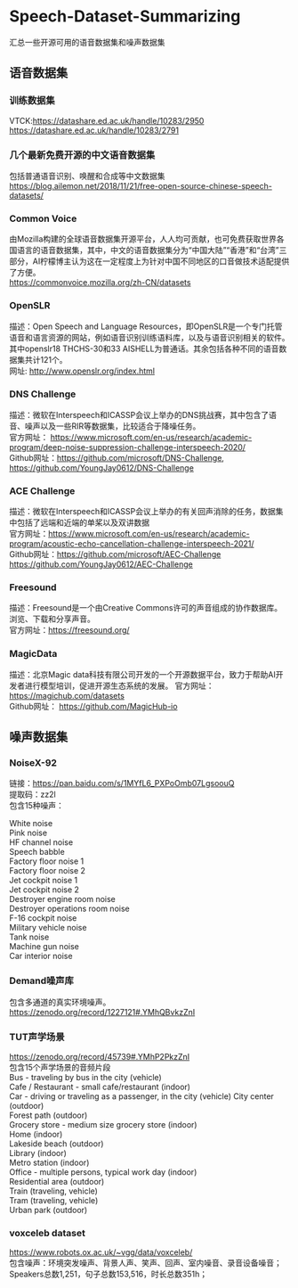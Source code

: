 # Speech-Dataset-Summarizing
汇总一些开源可用的语音数据集和噪声数据集

## 语音数据集

### 训练数据集
VTCK:https://datashare.ed.ac.uk/handle/10283/2950  
https://datashare.ed.ac.uk/handle/10283/2791  

### 几个最新免费开源的中文语音数据集
包括普通语音识别、唤醒和合成等中文数据集  
https://blog.ailemon.net/2018/11/21/free-open-source-chinese-speech-datasets/  


### Common Voice
由Mozilla构建的全球语音数据集开源平台，人人均可贡献，也可免费获取世界各国语言的语音数据集，其中，中文的语音数据集分为“中国大陆”“香港”和“台湾”三部分，AI柠檬博主认为这在一定程度上为针对中国不同地区的口音做技术适配提供了方便。  
https://commonvoice.mozilla.org/zh-CN/datasets  

### OpenSLR
描述：Open Speech and Language Resources，即OpenSLR是一个专门托管语音和语言资源的网站，例如语音识别训练语料库，以及与语音识别相关的软件。其中openslr18 THCHS-30和33 AISHELL为普通话。其余包括各种不同的语音数据集共计121个。  
网址: http://www.openslr.org/index.html  

### DNS Challenge
描述：微软在Interspeech和ICASSP会议上举办的DNS挑战赛，其中包含了语音、噪声以及一些RIR等数据集，比较适合于降噪任务。  
官方网址： https://www.microsoft.com/en-us/research/academic-program/deep-noise-suppression-challenge-interspeech-2020/  
Github网址：https://github.com/microsoft/DNS-Challenge, https://github.com/YoungJay0612/DNS-Challenge  

### ACE Challenge
描述：微软在Interspeech和ICASSP会议上举办的有关回声消除的任务，数据集中包括了远端和近端的单桨以及双讲数据  
官方网址：https://www.microsoft.com/en-us/research/academic-program/acoustic-echo-cancellation-challenge-interspeech-2021/  
Github网址：https://github.com/microsoft/AEC-Challenge  https://github.com/YoungJay0612/AEC-Challenge  

### Freesound
描述：Freesound是一个由Creative Commons许可的声音组成的协作数据库。浏览、下载和分享声音。  
官方网址：https://freesound.org/

### MagicData
描述：北京Magic data科技有限公司开发的一个开源数据平台，致力于帮助AI开发者进行模型培训，促进开源生态系统的发展。
官方网址：https://magichub.com/datasets  
Github网址： https://github.com/MagicHub-io  


## 噪声数据集

### NoiseX-92
链接：https://pan.baidu.com/s/1MYfL6_PXPoOmb07LgsoouQ  
提取码：zz2l  
包含15种噪声：  

White noise  
Pink noise  
HF channel noise  
Speech babble  
Factory floor noise 1  
Factory floor noise 2  
Jet cockpit noise 1  
Jet cockpit noise 2  
Destroyer engine room noise  
Destroyer operations room noise  
F-16 cockpit noise  
Military vehicle noise  
Tank noise  
Machine gun noise  
Car interior noise  

### Demand噪声库
包含多通道的真实环境噪声。  
https://zenodo.org/record/1227121#.YMhQBvkzZnI  

### TUT声学场景
https://zenodo.org/record/45739#.YMhP2PkzZnI  
包含15个声学场景的音频片段  
Bus - traveling by bus in the city (vehicle)  
Cafe / Restaurant - small cafe/restaurant (indoor)  
Car - driving or traveling as a passenger, in the city (vehicle) 
City center (outdoor)  
Forest path (outdoor)  
Grocery store - medium size grocery store (indoor)  
Home (indoor)  
Lakeside beach (outdoor)  
Library (indoor)  
Metro station (indoor)  
Office - multiple persons, typical work day (indoor)  
Residential area (outdoor)  
Train (traveling, vehicle)  
Tram (traveling, vehicle)  
Urban park (outdoor)  

### voxceleb dataset
https://www.robots.ox.ac.uk/~vgg/data/voxceleb/  
包含噪声：环境突发噪声、背景人声、笑声、回声、室内噪音、录音设备噪音；  
Speakers总数1,251，句子总数153,516，时长总数351h；  
